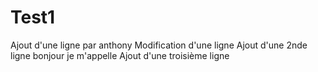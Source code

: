 ﻿# Test1
Ajout d'une ligne par anthony Modification d'une ligne
Ajout d'une 2nde ligne bonjour je m'appelle
Ajout d'une troisième ligne
